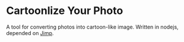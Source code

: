 # Cartoonlize Your Photo

A tool for converting photos into cartoon-like image. Written in nodejs, depended on [Jimp](https://github.com/oliver-moran/jimp).

